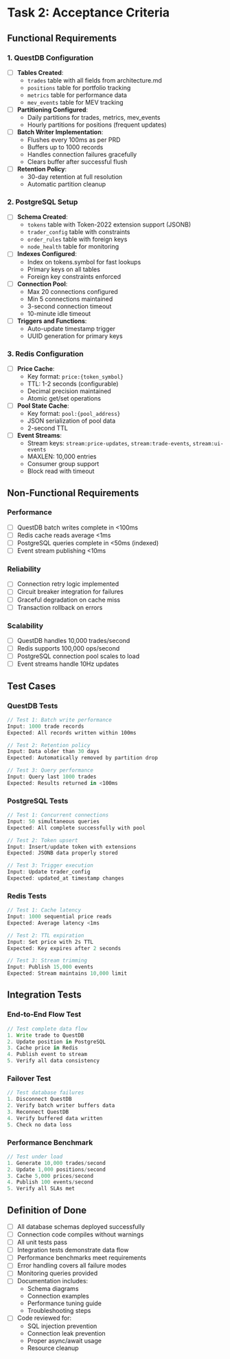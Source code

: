 # Task 2: Acceptance Criteria

## Functional Requirements

### 1. QuestDB Configuration
- [ ] **Tables Created**:
  - `trades` table with all fields from architecture.md
  - `positions` table for portfolio tracking
  - `metrics` table for performance data
  - `mev_events` table for MEV tracking
- [ ] **Partitioning Configured**:
  - Daily partitions for trades, metrics, mev_events
  - Hourly partitions for positions (frequent updates)
- [ ] **Batch Writer Implementation**:
  - Flushes every 100ms as per PRD
  - Buffers up to 1000 records
  - Handles connection failures gracefully
  - Clears buffer after successful flush
- [ ] **Retention Policy**:
  - 30-day retention at full resolution
  - Automatic partition cleanup

### 2. PostgreSQL Setup
- [ ] **Schema Created**:
  - `tokens` table with Token-2022 extension support (JSONB)
  - `trader_config` table with constraints
  - `order_rules` table with foreign keys
  - `node_health` table for monitoring
- [ ] **Indexes Configured**:
  - Index on tokens.symbol for fast lookups
  - Primary keys on all tables
  - Foreign key constraints enforced
- [ ] **Connection Pool**:
  - Max 20 connections configured
  - Min 5 connections maintained
  - 3-second connection timeout
  - 10-minute idle timeout
- [ ] **Triggers and Functions**:
  - Auto-update timestamp trigger
  - UUID generation for primary keys

### 3. Redis Configuration
- [ ] **Price Cache**:
  - Key format: `price:{token_symbol}`
  - TTL: 1-2 seconds (configurable)
  - Decimal precision maintained
  - Atomic get/set operations
- [ ] **Pool State Cache**:
  - Key format: `pool:{pool_address}`
  - JSON serialization of pool data
  - 2-second TTL
- [ ] **Event Streams**:
  - Stream keys: `stream:price-updates`, `stream:trade-events`, `stream:ui-events`
  - MAXLEN: 10,000 entries
  - Consumer group support
  - Block read with timeout

## Non-Functional Requirements

### Performance
- [ ] QuestDB batch writes complete in <100ms
- [ ] Redis cache reads average <1ms
- [ ] PostgreSQL queries complete in <50ms (indexed)
- [ ] Event stream publishing <10ms

### Reliability
- [ ] Connection retry logic implemented
- [ ] Circuit breaker integration for failures
- [ ] Graceful degradation on cache miss
- [ ] Transaction rollback on errors

### Scalability
- [ ] QuestDB handles 10,000 trades/second
- [ ] Redis supports 100,000 ops/second
- [ ] PostgreSQL connection pool scales to load
- [ ] Event streams handle 10Hz updates

## Test Cases

### QuestDB Tests
```rust
// Test 1: Batch write performance
Input: 1000 trade records
Expected: All records written within 100ms

// Test 2: Retention policy
Input: Data older than 30 days
Expected: Automatically removed by partition drop

// Test 3: Query performance
Input: Query last 1000 trades
Expected: Results returned in <100ms
```

### PostgreSQL Tests
```rust
// Test 1: Concurrent connections
Input: 50 simultaneous queries
Expected: All complete successfully with pool

// Test 2: Token upsert
Input: Insert/update token with extensions
Expected: JSONB data properly stored

// Test 3: Trigger execution
Input: Update trader_config
Expected: updated_at timestamp changes
```

### Redis Tests
```rust
// Test 1: Cache latency
Input: 1000 sequential price reads
Expected: Average latency <1ms

// Test 2: TTL expiration
Input: Set price with 2s TTL
Expected: Key expires after 2 seconds

// Test 3: Stream trimming
Input: Publish 15,000 events
Expected: Stream maintains 10,000 limit
```

## Integration Tests

### End-to-End Flow Test
```rust
// Test complete data flow
1. Write trade to QuestDB
2. Update position in PostgreSQL
3. Cache price in Redis
4. Publish event to stream
5. Verify all data consistency
```

### Failover Test
```rust
// Test database failures
1. Disconnect QuestDB
2. Verify batch writer buffers data
3. Reconnect QuestDB
4. Verify buffered data written
5. Check no data loss
```

### Performance Benchmark
```rust
// Test under load
1. Generate 10,000 trades/second
2. Update 1,000 positions/second
3. Cache 5,000 prices/second
4. Publish 100 events/second
5. Verify all SLAs met
```

## Definition of Done

- [ ] All database schemas deployed successfully
- [ ] Connection code compiles without warnings
- [ ] All unit tests pass
- [ ] Integration tests demonstrate data flow
- [ ] Performance benchmarks meet requirements
- [ ] Error handling covers all failure modes
- [ ] Monitoring queries provided
- [ ] Documentation includes:
  - Schema diagrams
  - Connection examples
  - Performance tuning guide
  - Troubleshooting steps
- [ ] Code reviewed for:
  - SQL injection prevention
  - Connection leak prevention
  - Proper async/await usage
  - Resource cleanup